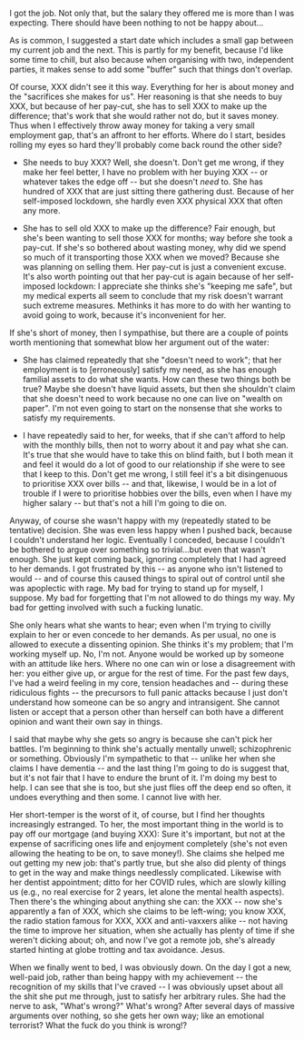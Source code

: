I got the job. Not only that, but the salary they offered me is more
than I was expecting. There should have been nothing to not be happy
about...

As is common, I suggested a start date which includes a small gap
between my current job and the next. This is partly for my benefit,
because I'd like some time to chill, but also because when organising
with two, independent parties, it makes sense to add some "buffer" such
that things don't overlap.

Of course, XXX didn't see it this way. Everything for her is about money
and the "sacrifices she makes for us". Her reasoning is that she needs
to buy XXX, but because of her pay-cut, she has to sell XXX to make up
the difference; that's work that she would rather not do, but it saves
money. Thus when I effectively throw away money for taking a very small
employment gap, that's an affront to her efforts. Where do I start,
besides rolling my eyes so hard they'll probably come back round the
other side?

* She needs to buy XXX? Well, she doesn't. Don't get me wrong, if they
  make her feel better, I have no problem with her buying XXX -- or
  whatever takes the edge off -- but she doesn't *need* to. She has
  hundred of XXX that are just sitting there gathering dust. Because of
  her self-imposed lockdown, she hardly even XXX physical XXX that often
  any more.

* She has to sell old XXX to make up the difference? Fair enough, but
  she's been wanting to sell those XXX for months; way before she took a
  pay-cut. If she's so bothered about wasting money, why did we spend so
  much of it transporting those XXX when we moved? Because she was
  planning on selling them. Her pay-cut is just a convenient excuse.
  It's also worth pointing out that her pay-cut is again because of her
  self-imposed lockdown: I appreciate she thinks she's "keeping me
  safe", but my medical experts all seem to conclude that my risk
  doesn't warrant such extreme measures. Methinks it has more to do with
  her wanting to avoid going to work, because it's inconvenient for her.

If she's short of money, then I sympathise, but there are a couple of
points worth mentioning that somewhat blow her argument out of the
water:

* She has claimed repeatedly that she "doesn't need to work"; that her
  employment is to [erroneously] satisfy my need, as she has enough
  familial assets to do what she wants. How can these two things both be
  true? Maybe she doesn't have liquid assets, but then she shouldn't
  claim that she doesn't need to work because no one can live on "wealth
  on paper". I'm not even going to start on the nonsense that she works
  to satisfy my requirements.

* I have repeatedly said to her, for weeks, that if she can't afford to
  help with the monthly bills, then not to worry about it and pay what
  she can. It's true that she would have to take this on blind faith,
  but I both mean it and feel it would do a lot of good to our
  relationship if she were to see that I keep to this. Don't get me
  wrong, I still feel it's a bit disingenuous to prioritise XXX over
  bills -- and that, likewise, I would be in a lot of trouble if I were
  to prioritise hobbies over the bills, even when I have my higher
  salary -- but that's not a hill I'm going to die on.

Anyway, of course she wasn't happy with my (repeatedly stated to be
tentative) decision. She was even less happy when I pushed back, because
I couldn't understand her logic. Eventually I conceded, because I
couldn't be bothered to argue over something so trivial...but even that
wasn't enough. She just kept coming back, ignoring completely that I had
agreed to her demands. I got frustrated by this -- as anyone who isn't
listened to would -- and of course this caused things to spiral out of
control until she was apoplectic with rage. My bad for trying to stand
up for myself, I suppose. My bad for forgetting that I'm not allowed to
do things my way. My bad for getting involved with such a fucking
lunatic.

She only hears what she wants to hear; even when I'm trying to civilly
explain to her or even concede to her demands. As per usual, no one is
allowed to execute a dissenting opinion. She thinks it's my problem;
that I'm working myself up. No, I'm not. Anyone would be worked up by
someone with an attitude like hers. Where no one can win or lose a
disagreement with her: you either give up, or argue for the rest of
time. For the past few days, I've had a weird feeling in my core,
tension headaches and -- during these ridiculous fights -- the
precursors to full panic attacks because I just don't understand how
someone can be so angry and intransigent. She cannot listen or accept
that a person other than herself can both have a different opinion and
want their own say in things.

I said that maybe why she gets so angry is because she can't pick her
battles. I'm beginning to think she's actually mentally unwell;
schizophrenic or something. Obviously I'm sympathetic to that -- unlike
her when she claims I have dementia -- and the last thing I'm going to
do is suggest that, but it's not fair that I have to endure the brunt of
it. I'm doing my best to help. I can see that she is too, but she just
flies off the deep end so often, it undoes everything and then some. I
cannot live with her.

Her short-temper is the worst of it, of course, but I find her thoughts
increasingly estranged. To her, the most important thing in the world is
to pay off our mortgage (and buying XXX): Sure it's important, but not
at the expense of sacrificing ones life and enjoyment completely (she's
not even allowing the heating to be on, to save money!). She claims she
helped me out getting my new job: that's partly true, but she also did
plenty of things to get in the way and make things needlessly
complicated. Likewise with her dentist appointment; ditto for her COVID
rules, which are slowly killing us (e.g., no real exercise for 2 years,
let alone the mental health aspects). Then there's the whinging about
anything she can: the XXX -- now she's apparently a fan of XXX, which
she claims to be left-wing; you know XXX, the radio station famous for
XXX, XXX and anti-vaxxers alike -- not having the time to improve her
situation, when she actually has plenty of time if she weren't dicking
about; oh, and now I've got a remote job, she's already started hinting
at globe trotting and tax avoidance. Jesus.

When we finally went to bed, I was obviously down. On the day I got a
new, well-paid job, rather than being happy with my achievement -- the
recognition of my skills that I've craved -- I was obviously upset about
all the shit she put me through, just to satisfy her arbitrary rules.
She had the nerve to ask, "What's wrong?" What's wrong? After several
days of massive arguments over nothing, so she gets her own way; like an
emotional terrorist? What the fuck do you think is wrong!?

